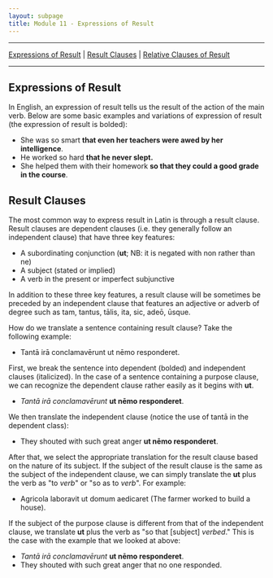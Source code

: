 ```yaml
---
layout: subpage
title: Module 11 - Expressions of Result
---
```


***

[Expressions of Result](#expressions-of-purpose) \| [Result Clauses](#purpose-clauses) \| [Relative Clauses of Result](#relative-clauses-of-purpose)

***
## Expressions of Result

In English, an expression of result tells us the result of the action of the main verb. Below are some basic examples and variations of expression of result (the expression of result is bolded):

- She was so smart **that even her teachers were awed by her intelligence**.
- He worked so hard **that he never slept.**
- She helped them with their homework **so that they could a good grade in the course**.

## Result Clauses

The most common way to express result in Latin is through a result clause. Result clauses are dependent clauses (i.e. they generally follow an independent clause) that have three key features:

- A subordinating conjunction (**ut**; NB: it is negated with non rather than ne)
- A subject (stated or implied)
- A verb in the present or imperfect subjunctive

In addition to these three key features, a result clause will be sometimes be preceded by an independent clause that features an adjective or adverb of degree such as tam, tantus, tālis, ita, sic, adeō, ūsque.

How do we translate a sentence containing result clause? Take the following example:

- Tantā irā conclamavērunt ut nēmo responderet.

First, we break the sentence into dependent (bolded) and independent clauses (italicized). In the case of a sentence containing a purpose clause, we can recognize the dependent clause rather easily as it begins with **ut**.

- *Tantā irā conclamavērunt* **ut nēmo responderet**.

We then translate the independent clause (notice the use of tantā in the dependent class):

- They shouted with such great anger **ut nēmo responderet**.

After that, we select the appropriate translation for the result clause based on the nature of its subject. If the subject of the result clause is the same as the subject of the independent clause, we can simply translate the **ut** plus the verb as "to *verb*" or "so as to *verb*". For example:

- Agricola laboravit ut domum aedicaret (The farmer worked to build a house).

If the subject of the purpose clause is different from that of the independent clause, we translate **ut** plus the verb as "so that [subject] *verbed*." This is the case with the example that we looked at above:

- *Tantā irā conclamavērunt* **ut nēmo responderet**.
- They shouted with such great anger that no one responded.
